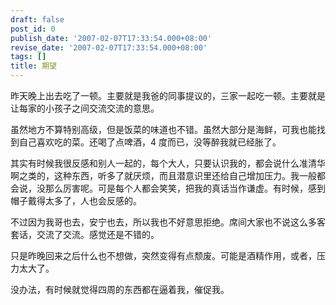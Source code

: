 ```yaml
---
draft: false
post_id: 0
publish_date: '2007-02-07T17:33:54.000+08:00'
revise_date: '2007-02-07T17:33:54.000+08:00'
tags: []
title: 期望
---
```


昨天晚上出去吃了一顿。主要就是我爸的同事提议的，三家一起吃一顿。主要就是让每家的小孩子之间交流交流的意思。

虽然地方不算特别高级，但是饭菜的味道也不错。虽然大部分是海鲜，可我也能找到自己喜欢吃的菜。还喝了点啤酒，4 度而已，没等醉我就已经胀了。

其实有时候我很反感和别人一起的，每个大人，只要认识我的，都会说什么准清华啊之类的，这种东西，听多了就厌烦，而且潜意识里还给自己增加压力。我一般都会说，没那么厉害呢。可是每个人都会笑笑，把我的真话当作谦虚。有时候，感到帽子戴得太多了，人也会反感的。

不过因为我哥也去，安宁也去，所以我也不好意思拒绝。席间大家也不说这么多客套话，交流了交流。感觉还是不错的。

只是昨晚回来之后什么也不想做，突然变得有点颓废。可能是酒精作用，或者，压力太大了。

没办法，有时候就觉得四周的东西都在逼着我，催促我。
